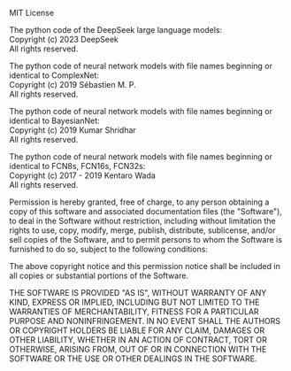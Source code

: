 MIT License

The python code of the DeepSeek large language models:<br/>
Copyright (c) 2023 DeepSeek<br/>
All rights reserved.

The python code of neural network models with file names beginning or identical to ComplexNet:<br/>
Copyright (c) 2019 Sébastien M. P.<br/>
All rights reserved.

The python code of neural network models with file names beginning or identical to BayesianNet:<br/>
Copyright (c) 2019 Kumar Shridhar<br/>
All rights reserved.

The python code of neural network models with file names beginning or identical to FCN8s, FCN16s, FCN32s:<br/>
Copyright (c) 2017 - 2019 Kentaro Wada<br/>
All rights reserved.

Permission is hereby granted, free of charge, to any person obtaining a copy
of this software and associated documentation files (the "Software"), to deal
in the Software without restriction, including without limitation the rights
to use, copy, modify, merge, publish, distribute, sublicense, and/or sell
copies of the Software, and to permit persons to whom the Software is
furnished to do so, subject to the following conditions:

The above copyright notice and this permission notice shall be included in all
copies or substantial portions of the Software.

THE SOFTWARE IS PROVIDED "AS IS", WITHOUT WARRANTY OF ANY KIND, EXPRESS OR
IMPLIED, INCLUDING BUT NOT LIMITED TO THE WARRANTIES OF MERCHANTABILITY,
FITNESS FOR A PARTICULAR PURPOSE AND NONINFRINGEMENT. IN NO EVENT SHALL THE
AUTHORS OR COPYRIGHT HOLDERS BE LIABLE FOR ANY CLAIM, DAMAGES OR OTHER
LIABILITY, WHETHER IN AN ACTION OF CONTRACT, TORT OR OTHERWISE, ARISING FROM,
OUT OF OR IN CONNECTION WITH THE SOFTWARE OR THE USE OR OTHER DEALINGS IN THE
SOFTWARE.
